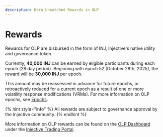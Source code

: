 ```yaml
---
description: Earn Unmatched Rewards in OLP
---
```


# Rewards

Rewards for OLP are disbursed in the form of INJ, Injective's native utility and governance token.

Currently, **40,000 INJ** can be earned by eligible participants during each epoch (28 day period). Beginning with epoch 52 (October 28th, 2025), the reward will be **30,000 INJ** per epoch.

This amount may be reassessed in advance for future epochs, or retroactively reduced for a current epoch as a result of one or more volatility response modifications (VRMs). For more information on OLP epochs, see [Epochs](epochs.md).

{% hint style="info" %}
All rewards are subject to governance approval by the Injective community.
{% endhint %}

More information on OLP rewards can be found on the [OLP Dashboard](https://trading.injective.network/program/liquidity) under the [Injective Trading Portal](https://trading.injective.network/).

